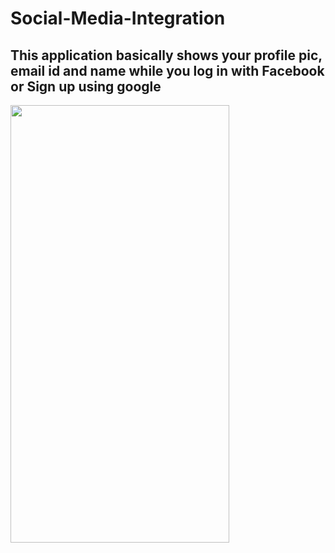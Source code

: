 # Social-Media-Integration

## This application basically shows your profile pic, email id and name while you log in with Facebook or Sign up using google

<img src= "https://user-images.githubusercontent.com/70067211/103666210-54ba8580-4f9a-11eb-8f4f-51f0d9aa4579.png" width="350" height="700" />

